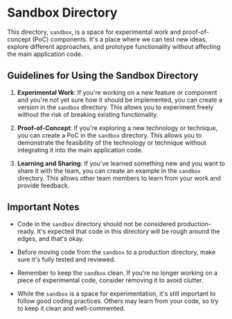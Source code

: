 # Sandbox Directory

This directory, `sandbox`, is a space for experimental work and proof-of-concept (PoC) components. It's a place where we can test new ideas, explore different approaches, and prototype functionality without affecting the main application code.

## Guidelines for Using the Sandbox Directory

1. **Experimental Work**: If you're working on a new feature or component and you're not yet sure how it should be implemented, you can create a version in the `sandbox` directory. This allows you to experiment freely without the risk of breaking existing functionality.

2. **Proof-of-Concept**: If you're exploring a new technology or technique, you can create a PoC in the `sandbox` directory. This allows you to demonstrate the feasibility of the technology or technique without integrating it into the main application code.

3. **Learning and Sharing**: If you've learned something new and you want to share it with the team, you can create an example in the `sandbox` directory. This allows other team members to learn from your work and provide feedback.

## Important Notes

- Code in the `sandbox` directory should not be considered production-ready. It's expected that code in this directory will be rough around the edges, and that's okay.

- Before moving code from the `sandbox` to a production directory, make sure it's fully tested and reviewed.

- Remember to keep the `sandbox` clean. If you're no longer working on a piece of experimental code, consider removing it to avoid clutter.

- While the `sandbox` is a space for experimentation, it's still important to follow good coding practices. Others may learn from your code, so try to keep it clean and well-commented.
